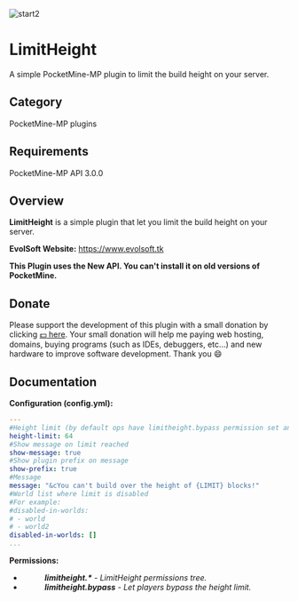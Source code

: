 ![start2](https://cloud.githubusercontent.com/assets/10303538/6315586/9463fa5c-ba06-11e4-8f30-ce7d8219c27d.png)

# LimitHeight

A simple PocketMine-MP plugin to limit the build height on your server.

## Category

PocketMine-MP plugins

## Requirements

PocketMine-MP API 3.0.0

## Overview

**LimitHeight** is a simple plugin that let you limit the build height on your server.

**EvolSoft Website:** https://www.evolsoft.tk

**This Plugin uses the New API. You can't install it on old versions of PocketMine.**

## Donate

Please support the development of this plugin with a small donation by clicking [:dollar: here](https://www.paypal.com/cgi-bin/webscr?cmd=_donations&business=flavius.c.1999@gmail.com&lc=US&item_name=www.evolsoft.tk&no_note=0&cn=&curency_code=EUR&bn=PP-DonationsBF:btn_donateCC_LG.gif:NonHosted). 
Your small donation will help me paying web hosting, domains, buying programs (such as IDEs, debuggers, etc...) and new hardware to improve software development. Thank you :smile:

## Documentation

**Configuration (config.yml):**

```yaml
---
#Height limit (by default ops have limitheight.bypass permission set and they can bypass the limit)
height-limit: 64
#Show message on limit reached
show-message: true
#Show plugin prefix on message
show-prefix: true
#Message
message: "&cYou can't build over the height of {LIMIT} blocks!"
#World list where limit is disabled
#For example:
#disabled-in-worlds:
# - world
# - world2
disabled-in-worlds: []
...
```

**Permissions:**

- <dd><i><b>limitheight.*</b> - LimitHeight permissions tree.</i></dd>
- <dd><i><b>limitheight.bypass</b> - Let players bypass the height limit.</i></dd>
